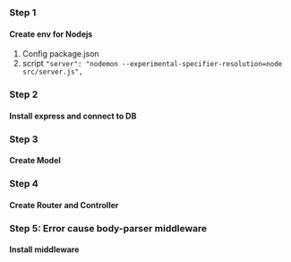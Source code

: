 ### Step 1
#### Create env for Nodejs
1. Config package.json 
2. script ```"server": "nodemon --experimental-specifier-resolution=node src/server.js",```
### Step 2
#### Install express and connect to DB

### Step 3
#### Create Model

### Step 4
#### Create Router and Controller

### Step 5: Error cause body-parser middleware
#### Install middleware